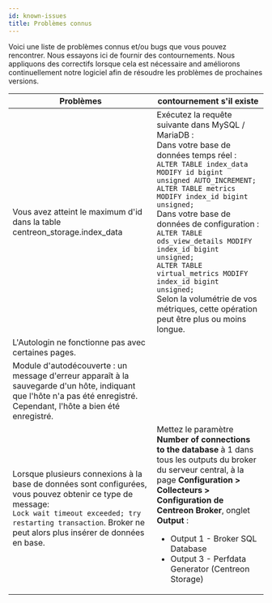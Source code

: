 ```yaml
---
id: known-issues
title: Problèmes connus
---
```


Voici une liste de problèmes connus et/ou bugs que vous pouvez rencontrer.
Nous essayons ici de fournir des contournements.
Nous appliquons des correctifs lorsque cela est nécessaire and améliorons continuellement notre logiciel afin de résoudre les problèmes de prochaines versions.

| Problèmes | contournement s'il existe |
| --------- | ------------------------- |
| Vous avez atteint le maximum d'id dans la table centreon_storage.index_data | Exécutez la requête suivante dans MySQL / MariaDB :<br/> Dans votre base de données temps réel :<br/> `ALTER TABLE index_data MODIFY id bigint unsigned AUTO_INCREMENT;`<br/> `ALTER TABLE metrics MODIFY index_id bigint unsigned;`<br/> Dans votre base de données de configuration :<br/> `ALTER TABLE ods_view_details MODIFY index_id bigint unsigned;`<br/> `ALTER TABLE virtual_metrics MODIFY index_id bigint unsigned;`<br/> Selon la volumétrie de vos métriques, cette opération peut être plus ou moins longue. |
|L'Autologin ne fonctionne pas avec certaines pages.| |
|Module d'autodécouverte : un message d'erreur apparaît à la sauvegarde d'un hôte, indiquant que l'hôte n'a pas été enregistré. Cependant, l'hôte a bien été enregistré.||
| Lorsque plusieurs connexions à la base de données sont configurées, vous pouvez obtenir ce type de message: <br/>`Lock wait timeout exceeded; try restarting transaction`. Broker ne peut alors plus insérer de données en base.| Mettez le paramètre **Number of connections to the database** à 1 dans tous les outputs du broker du serveur central, à la page **Configuration > Collecteurs > Configuration de Centreon Broker**, onglet **Output** :<br/><ul><li>Output 1 - Broker SQL Database</li><li>Output 3 - Perfdata Generator (Centreon Storage)</li></ul> |

